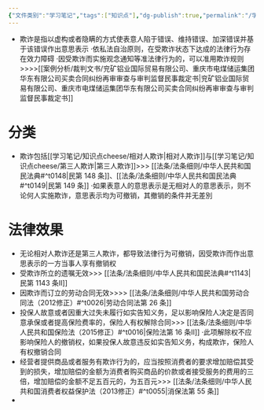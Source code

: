 ```yaml
---
{"文件类别":"学习笔记","tags":["知识点"],"dg-publish":true,"permalink":"/学习笔记/知识点cheese/欺诈/","dgPassFrontmatter":true}
---
```


- 欺诈是指以虚构或者隐瞒的方式使表意人陷于错误、维持错误、加深错误并基于该错误作出意思表示
·依私法自治原则，在受欺诈状态下达成的法律行为存在效力障碍
·因受欺诈而实施观念通知等准法律行为的，可以准用欺诈规则>>>>[[案例分析/裁判文书/兖矿铝业国际贸易有限公司、重庆市电煤储运集团华东有限公司买卖合同纠纷再审审查与审判监督民事裁定书\|兖矿铝业国际贸易有限公司、重庆市电煤储运集团华东有限公司买卖合同纠纷再审审查与审判监督民事裁定书]]
# 分类
- 欺诈包括[[学习笔记/知识点cheese/相对人欺诈\|相对人欺诈]]与[[学习笔记/知识点cheese/第三人欺诈\|第三人欺诈]]>>> [[法条/法条细则/中华人民共和国民法典#^t0148\|民第 148 条]]、[[法条/法条细则/中华人民共和国民法典#^t0149\|民第 149 条]]
·如果表意人的意思表示是无相对人的意思表示，则不论何人实施欺诈，意思表示均为可撤销，其撤销的条件并无差別
# 法律效果
- 无论相对人欺诈还是第三人欺诈，都导致法律行为可撤销，因受欺诈而作出意思表示的一方当事人享有撤销权
- 受欺诈所立的遗嘱无效>>> [[法条/法条细则/中华人民共和国民法典#^t1143\|民第 1143 条Ⅱ]]
- 因欺诈而订立的劳动合同无效>>>> [[法条/法条细则/中华人民共和国劳动合同法（2012修正）#^t0026\|劳动合同法第 26 条]]
- 投保人故意或者因重大过失未履行如实告知义务，足以影响保险人决定是否同意承保或者提高保险费率的，保险人有权解除合同>>> [[法条/法条细则/中华人民共和国保险法（2015修正）#^t0016\|保险法第 16 条Ⅱ]]
·此项解除权不应影响保险人的撤销权，如果投保人故意违反如实告知义务，构成欺诈，保险人有权撤销合同
- 经营者提供商品或者服务有欺诈行为的，应当按照消费者的要求增加赔偿其受到的损失，增加赔偿的金额为消费者购买商品的价款或者接受服务的费用的三倍，增加赔偿的金额不足五百元的，为五百元>>> [[法条/法条细则/中华人民共和国消费者权益保护法（2013修正）#^t0055\|消保法第 55 条]]
- 
